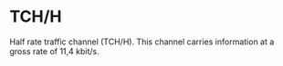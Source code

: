 # TCH/H

Half rate traffic channel (TCH/H). This channel carries information at a gross rate of 11,4 kbit/s.
